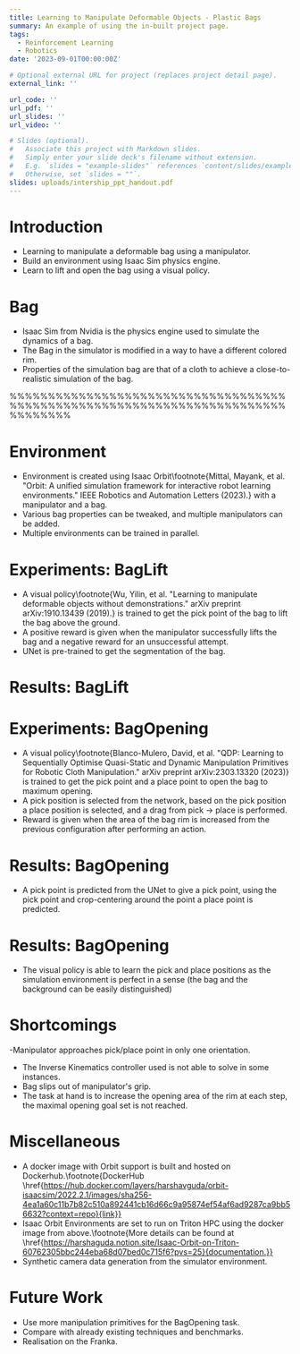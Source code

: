 ```yaml
---
title: Learning to Manipulate Deformable Objects - Plastic Bags
summary: An example of using the in-built project page.
tags:
  - Reinforcement Learning
  - Robotics
date: '2023-09-01T00:00:00Z'

# Optional external URL for project (replaces project detail page).
external_link: ''

url_code: ''
url_pdf: ''
url_slides: ''
url_video: ''

# Slides (optional).
#   Associate this project with Markdown slides.
#   Simply enter your slide deck's filename without extension.
#   E.g. `slides = "example-slides"` references `content/slides/example-slides.md`.
#   Otherwise, set `slides = ""`.
slides: uploads/intership_ppt_handout.pdf
---
```


# Introduction

- Learning to manipulate a deformable bag using a manipulator.
- Build an environment using Isaac Sim physics engine. 
- Learn to lift and open the bag using a visual policy.



# Bag

- Isaac Sim from Nvidia is the physics engine used to simulate the dynamics of a bag.
- The Bag in the simulator is modified in a way to have a different colored rim.
- Properties of the simulation bag are that of a cloth to achieve a close-to-realistic simulation of the bag.
	
%%%%%%%%%%%%%%%%%%%%%%%%%%%%%%%%%%%%%%%%%%%%%%%%%%%%%%%%%%%%%%%%%%%%%%%%%%%%%%%%

# Environment

- Environment is created using Isaac Orbit\footnote{Mittal, Mayank, et al. "Orbit: A unified simulation framework for interactive robot learning environments." IEEE Robotics and Automation Letters (2023).} with a manipulator and a bag.
- Various bag properties can be tweaked, and multiple manipulators can be added.
- Multiple environments can be trained in parallel.



# Experiments: BagLift

- A visual policy\footnote{Wu, Yilin, et al. "Learning to manipulate deformable objects without demonstrations." arXiv preprint arXiv:1910.13439 (2019).} is trained to get the pick point of the bag to lift the bag above the ground.
- A positive reward is given when the manipulator successfully lifts the bag and a negative reward for an unsuccessful attempt.
- UNet is pre-trained to get the segmentation of the bag. 
# Results: BagLift

# Experiments: BagOpening

- A visual policy\footnote{Blanco-Mulero, David, et al. "QDP: Learning to Sequentially Optimise Quasi-Static and Dynamic Manipulation Primitives for Robotic Cloth Manipulation." arXiv preprint arXiv:2303.13320 (2023)} is trained to get the pick point and a place point to open the bag to maximum opening.
- A pick position is selected from the network, based on the pick position a place position is selected, and a drag from pick $\rightarrow$ place is performed.
- Reward is given when the area of the bag rim is increased from the previous configuration after performing an action. 

# Results: BagOpening

- A pick point is predicted from the UNet to give a pick point, using the pick point and crop-centering around the point a place point is predicted.
# Results: BagOpening
- The visual policy is able to learn the pick and place positions as the simulation environment is perfect in a sense (the bag and the background can be easily distinguished)

# Shortcomings
-Manipulator approaches pick/place point in only one orientation.
- The Inverse Kinematics controller used is not able to solve in some instances.
- Bag slips out of manipulator's grip.
- The task at hand is to increase the opening area of the rim at each step, the maximal opening goal set is not reached.
# Miscellaneous

- A docker image with Orbit support is built and hosted on Dockerhub.\footnote{DockerHub \href{https://hub.docker.com/layers/harshavguda/orbit-isaacsim/2022.2.1/images/sha256-4ea1a60c11b7b82c510a892441cb16d66c9a95874ef54af6ad9287ca9bb56632?context=repo}{link}}
- Isaac Orbit Environments are set to run on Triton HPC using the docker image from above.\footnote{More details can be found at \href{https://harshaguda.notion.site/Isaac-Orbit-on-Triton-60762305bbc244eba68d07bed0c715f6?pvs=25}{documentation.}}
- Synthetic camera data generation from the simulator environment.
# Future Work

- Use more manipulation primitives for the BagOpening task.
- Compare with already existing techniques and benchmarks.
- Realisation on the Franka.


